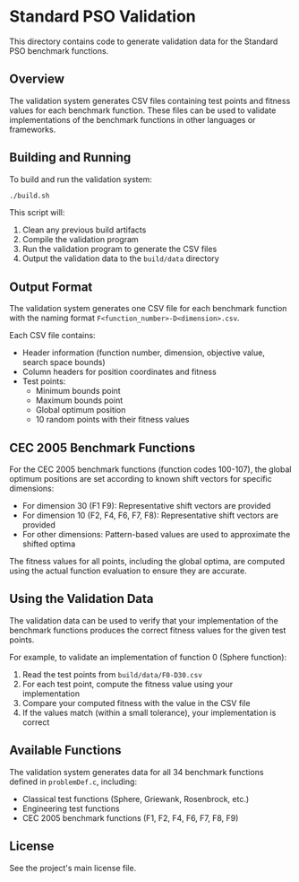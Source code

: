 # Standard PSO Validation

This directory contains code to generate validation data for the Standard PSO benchmark functions.

## Overview

The validation system generates CSV files containing test points and fitness values for each benchmark function. These files can be used to validate implementations of the benchmark functions in other languages or frameworks.

## Building and Running

To build and run the validation system:

```bash
./build.sh
```

This script will:
1. Clean any previous build artifacts
2. Compile the validation program
3. Run the validation program to generate the CSV files
4. Output the validation data to the `build/data` directory

## Output Format

The validation system generates one CSV file for each benchmark function with the naming format `F<function_number>-D<dimension>.csv`. 

Each CSV file contains:
- Header information (function number, dimension, objective value, search space bounds)
- Column headers for position coordinates and fitness
- Test points:
  - Minimum bounds point
  - Maximum bounds point
  - Global optimum position
  - 10 random points with their fitness values

## CEC 2005 Benchmark Functions

For the CEC 2005 benchmark functions (function codes 100-107), the global optimum positions are set according to known shift vectors for specific dimensions:
- For dimension 30 (F1 F9): Representative shift vectors are provided
- For dimension 10 (F2, F4, F6, F7, F8): Representative shift vectors are provided
- For other dimensions: Pattern-based values are used to approximate the shifted optima

The fitness values for all points, including the global optima, are computed using the actual function evaluation to ensure they are accurate.

## Using the Validation Data

The validation data can be used to verify that your implementation of the benchmark functions produces the correct fitness values for the given test points.

For example, to validate an implementation of function 0 (Sphere function):

1. Read the test points from `build/data/F0-D30.csv`
2. For each test point, compute the fitness value using your implementation
3. Compare your computed fitness with the value in the CSV file
4. If the values match (within a small tolerance), your implementation is correct

## Available Functions

The validation system generates data for all 34 benchmark functions defined in `problemDef.c`, including:
- Classical test functions (Sphere, Griewank, Rosenbrock, etc.)
- Engineering test functions
- CEC 2005 benchmark functions (F1, F2, F4, F6, F7, F8, F9)

## License

See the project's main license file.
